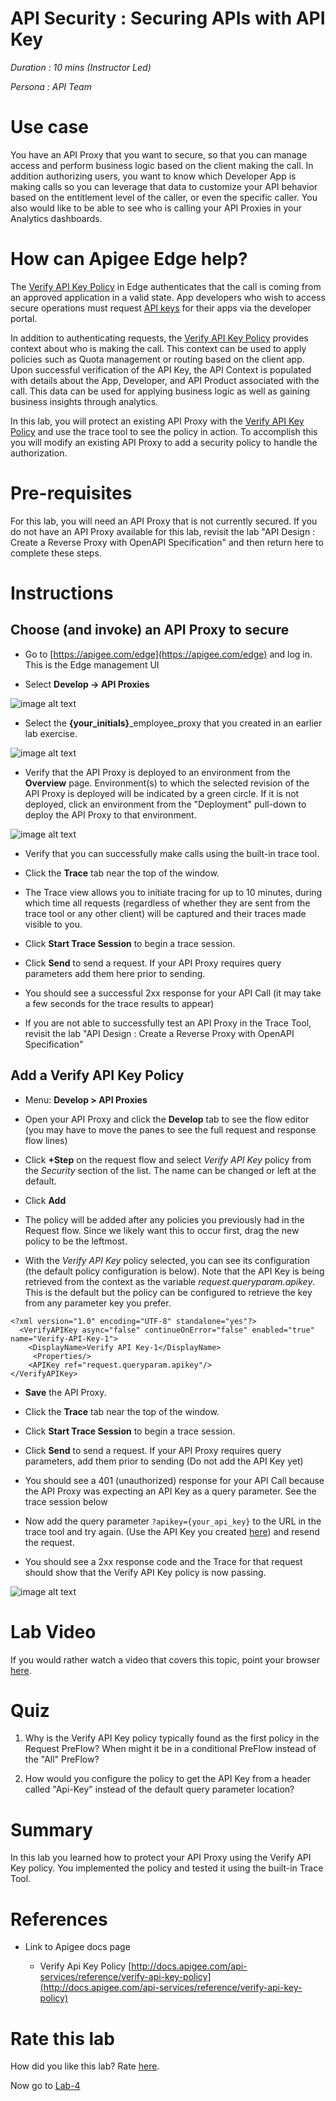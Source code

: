 # API Security : Securing APIs with API Key

*Duration : 10 mins (Instructor Led)*

*Persona : API Team*

# Use case

You have an API Proxy that you want to secure, so that you can manage access and perform business logic based on the client making the call.  In addition authorizing users, you want to know which Developer App is making calls so you can leverage that data to customize your API behavior based on the entitlement level of the caller, or even the specific caller.  You also would like to be able to see who is calling your API Proxies in your Analytics dashboards.

# How can Apigee Edge help?

The [Verify API Key Policy](http://docs.apigee.com/api-services/reference/verify-api-key-policy) in Edge authenticates that the call is coming from an approved application in a valid state.  App developers who wish to access secure operations must request [API keys](http://docs.apigee.com/api-services/content/api-keys) for their apps via the developer portal.

In addition to authenticating requests, the [Verify API Key Policy](http://docs.apigee.com/api-services/reference/verify-api-key-policy) provides context about who is making the call.  This context can be used to apply policies such as Quota management or routing based on the client app.  Upon successful verification of the API Key, the API Context is populated with details about the App, Developer, and API Product associated with the call.  This data can be used for applying business logic as well as gaining business insights through analytics.

In this lab, you will protect an existing API Proxy with the [Verify API Key Policy](http://docs.apigee.com/api-services/reference/verify-api-key-policy) and use the trace tool to see the policy in action.  To accomplish this you will modify an existing API Proxy to add a security policy to handle the authorization.  

# Pre-requisites

For this lab, you will need an API Proxy that is not currently secured.  If you do not have an API Proxy available for this lab, revisit the lab "API Design : Create a Reverse Proxy with OpenAPI Specification" and then return here to complete these steps.

# Instructions

## Choose (and invoke) an API Proxy to secure

* Go to [https://apigee.com/edge](https://apigee.com/edge) and log in. This is the Edge management UI

* Select **Develop → API Proxies**

![image alt text](./media/image_0.jpg)

* Select the **{your_initials}**_employee_proxy that you created in an earlier lab exercise.

![image alt text](./media/image_1_123.png)

* Verify that the API Proxy is deployed to an environment from the **Overview** page.  Environment(s) to which the selected revision of the API Proxy is deployed will be indicated by a green circle.  If it is not deployed, click an environment from the "Deployment" pull-down to deploy the API Proxy to that environment.

 ![image alt text](./media/image_2.png)

* Verify that you can successfully make calls using the built-in trace tool.

* Click the **Trace** tab near the top of the window.

* The Trace view allows you to initiate tracing for up to 10 minutes, during which time all requests (regardless of whether they are sent from the trace tool or any other client) will be captured and their traces made visible to you.

* Click **Start Trace Session** to begin a trace session.

* Click **Send** to send a request.  If your API Proxy requires query parameters add them here prior to sending.

* You should see a successful 2xx response for your API Call (it may take a few seconds for the trace results to appear)

* If you are not able to successfully test an API Proxy in the Trace Tool, revisit the lab "API Design : Create a Reverse Proxy with OpenAPI Specification"

## Add a Verify API Key Policy

* Menu: **Develop > API Proxies**

* Open your API Proxy and click the **Develop** tab to see the flow editor (you may have to move the panes to see the full request and response flow lines)

* Click **+Step** on the request flow and select *Verify API Key* policy from the *Security* section of the list.  The name can be changed or left at the default.

* Click **Add**

* The policy will be added after any policies you previously had in the Request flow.  Since we likely want this to occur first, drag the new policy to be the leftmost.

* With the *Verify API Key* policy selected, you can see its configuration (the default policy configuration is below).  Note that the API Key is being retrieved from the context as the variable *request.queryparam.apikey*.  This is the default but the policy can be configured to retrieve the key from any parameter key you prefer.

```
<?xml version="1.0" encoding="UTF-8" standalone="yes"?>
  <VerifyAPIKey async="false" continueOnError="false" enabled="true" name="Verify-API-Key-1">
    <DisplayName>Verify API Key-1</DisplayName>
     <Properties/>
    <APIKey ref="request.queryparam.apikey"/>
</VerifyAPIKey>
```

* **Save** the API Proxy.

* Click the **Trace** tab near the top of the window.

* Click **Start Trace Session** to begin a trace session.

* Click **Send** to send a request.  If your API Proxy requires query parameters, add them  prior to sending (Do not add the API Key yet)

* You should see a 401 (unauthorized) response for your API Call because the API Proxy was expecting an API Key as a query parameter.  See the trace session below

* Now add the query parameter ```?apikey={your_api_key}``` to the URL in the trace tool and try again.  (Use the API Key you created [here](#bookmark=id.mueb50zfeta3)) and resend the request.

* You should see a 2xx response code and the Trace for that request should show that the Verify API Key policy is now passing.

![image alt text](./media/image_11.png)

# Lab Video

If you would rather watch a video that covers this topic, point your browser [here](https://youtu.be/3nUFCOgGlS8).

# Quiz

1. Why is the Verify API Key policy typically found as the first policy in the Request PreFlow?  When might it be in a conditional PreFlow instead of the "All" PreFlow?

2. How would you configure the policy to get the API Key from a header called "Api-Key" instead of the default query parameter location?

# Summary

In this lab you learned how to protect your API Proxy using the Verify API Key policy.  You implemented the policy and tested it using the built-in Trace Tool.

# References

* Link to Apigee docs page

    * Verify Api Key Policy [http://docs.apigee.com/api-services/reference/verify-api-key-policy](http://docs.apigee.com/api-services/reference/verify-api-key-policy)

# Rate this lab

How did you like this lab? Rate [here](https://goo.gl/forms/XxDqVtWHnyFdEChv1).

Now go to [Lab-4](../Lab%204%20API%20Consumption%20-%20Developers%20and%20Apps)


